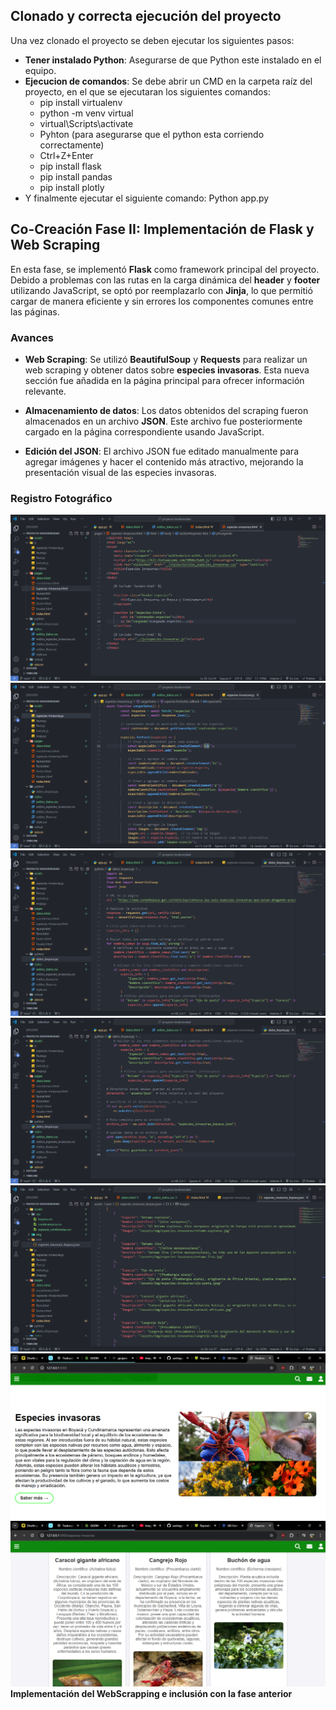 ## Clonado y correcta ejecución del proyecto
Una vez clonado el proyecto se deben ejecutar los siguientes pasos:
- **Tener instalado Python**: Asegurarse de que Python este instalado en el equipo.
- **Ejecucion de comandos**: Se debe abrir un CMD en la carpeta raíz del proyecto, en el que se ejecutaran los siguientes comandos:
  - pip install virtualenv
  - python -m venv virtual
  - virtual\Scripts\activate
  - Pyhton (para asegurarse que el python esta corriendo correctamente)
  - Ctrl+Z+Enter
  - pip install flask
  - pip install pandas
  - pip install plotly
- Y finalmente ejecutar el siguiente comando: Python app.py

## Co-Creación Fase II: Implementación de Flask y Web Scraping

En esta fase, se implementó **Flask** como framework principal del proyecto. Debido a problemas con las rutas en la carga dinámica del **header** y **footer** utilizando JavaScript, se optó por reemplazarlo con **Jinja**, lo que permitió cargar de manera eficiente y sin errores los componentes comunes entre las páginas.

### Avances

- **Web Scraping**: Se utilizó **BeautifulSoup** y **Requests** para realizar un web scraping y obtener datos sobre **especies invasoras**. Esta nueva sección fue añadida en la página principal para ofrecer información relevante.
  
- **Almacenamiento de datos**: Los datos obtenidos del scraping fueron almacenados en un archivo **JSON**. Este archivo fue posteriormente cargado en la página correspondiente usando JavaScript.

- **Edición del JSON**: El archivo JSON fue editado manualmente para agregar imágenes y hacer el contenido más atractivo, mejorando la presentación visual de las especies invasoras.

### Registro Fotográfico
![webscrapping](https://github.com/santiagomatallana4/co-creacion-fase2/blob/main/fase2/1.png)
![webscrapping](https://github.com/santiagomatallana4/co-creacion-fase2/blob/main/fase2/2.png)
![webscrapping](https://github.com/santiagomatallana4/co-creacion-fase2/blob/main/fase2/3.png)
![webscrapping](https://github.com/santiagomatallana4/co-creacion-fase2/blob/main/fase2/4.png)
![webscrapping](https://github.com/santiagomatallana4/co-creacion-fase2/blob/main/fase2/5.png)
![webscrapping](https://github.com/santiagomatallana4/co-creacion-fase2/blob/main/fase2/6.png)
![webscrapping](https://github.com/santiagomatallana4/co-creacion-fase2/blob/main/fase2/7.png)
**Implementación del WebScrapping e inclusión con la fase anterior**
